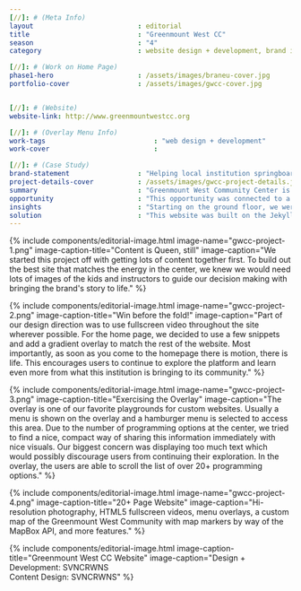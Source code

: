 ```yaml
---
[//]: # (Meta Info)
layout                          : editorial
title 					        : "Greenmount West CC"
season				            : "4"
category						: website design + development, brand identity + strategy

[//]: # (Work on Home Page)
phase1-hero                     : /assets/images/braneu-cover.jpg
portfolio-cover					: /assets/images/gwcc-cover.jpg


[//]: # (Website)
website-link: http://www.greenmountwestcc.org

[//]: # (Overlay Menu Info)
work-tags 							: "web design + development"
work-cover							:

[//]: # (Case Study)
brand-statement 				: "Helping local institution springboard its iniatitives and resources for community youth in arts + entrepreneurship"
project-details-cover 			: /assets/images/gwcc-project-details.jpg
summary							: "Greenmount West Community Center is a neighborhood institution in the Greenmount West neighborhood of Baltimore City.  Starting in 2016, the founders of the space saw an opportunity to bring programming, snacks, materials and equipment to service the youth 5 - 18 years of age in the neighborhood during evening, weekend and summer hours."
opportunity                     : "This opportunity was connected to a bigger partnership with Mark Bradford and the Baltimore Museum of Art as he prepared for his exhibit opening of Tomorrow’s Another Day in September 2018.  As part of the rollout, Mr. Bradford created a partnership with local community initiatives to sponsor equipment and resources to promote sustainability.  To highlight this work in the center, we began outlining the GWCC story for the new website."
insights 						: "Starting on the ground floor, we were able to pitch in with creating the brand identity, story and tone for how the center would communicate going forward.  We saw opportunities to share past wins, share the schedule of updates with community members, and be a hub of information and access in one of Baltimore’s newly renovated residential spaces."
solution 						: "This website was built on the Jekyll framework which gave us a great amount of flexibility to incorporate the functionality for this site."
---
```


{% include components/editorial-image.html image-name="gwcc-project-1.png" image-caption-title="Content is Queen, still" image-caption="We started this project off with getting lots of content together first.  To build out the best site that matches the energy in the center, we knew we would need lots of images of the kids and instructors to guide our decision making with bringing the brand's story to life." %}

{% include components/editorial-image.html image-name="gwcc-project-2.png" image-caption-title="Win before the fold!" image-caption="Part of our design direction was to use fullscreen video throughout the site wherever possible.  For the home page, we decided to use a few snippets and add a gradient overlay to match the rest of the website.  Most importantly, as soon as you come to the homepage there is motion, there is life.  This encourages users to continue to explore the platform and learn even more from what this institution is bringing to its community." %}


{% include components/editorial-image.html image-name="gwcc-project-3.png" image-caption-title="Exercising the Overlay" image-caption="The overlay is one of our favorite playgrounds for custom websites.  Usually a menu is shown on the overlay and a hamburger menu is selected to access this area.  Due to the number of programming options at the center, we tried to find a nice, compact way of sharing this information immediately with nice visuals.  Our biggest concern was displaying too much text which would possibly discourage users from continuing their exploration.  In the overlay, the users are able to scroll the list of over 20+ programming options." %}

{% include components/editorial-image.html image-name="gwcc-project-4.png" image-caption-title="20+ Page Website" image-caption="Hi-resolution photography, HTML5 fullscreen videos, menu overlays, a custom map of the Greenmount West Community with map markers by way of the MapBox API, and more features." %}

{% include components/editorial-image.html image-caption-title="Greenmount West CC Website" image-caption="Design + Development: SVNCRWNS<br/>Content Design: SVNCRWNS" %}